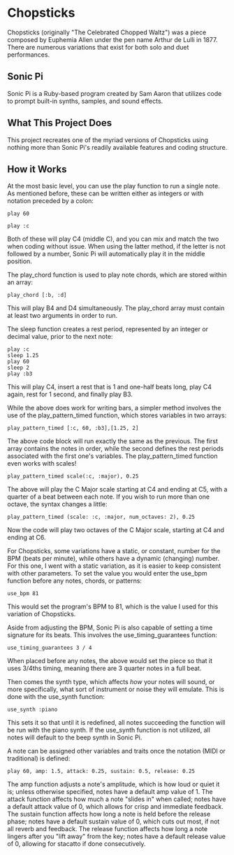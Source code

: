 # Chopsticks

Chopsticks (originally "The Celebrated Chopped Waltz") was a piece composed by Euphemia Allen under the pen name Arthur de Lulli in 1877. There are numerous variations that exist for both solo and duet performances.

## Sonic Pi

Sonic Pi is a Ruby-based program created by Sam Aaron that utilizes code to prompt built-in synths, samples, and sound effects.

## What This Project Does

This project recreates one of the myriad versions of Chopsticks using nothing more than Sonic Pi's readily available features and coding structure.

## How it Works

At the most basic level, you can use the play function to run a single note. As mentioned before, these can be written either as integers or with notation preceded by a colon:

```
play 60
```
```
play :c
```
Both of these will play C4 (middle C), and you can mix and match the two when coding without issue. When using the latter method, if the letter is not followed by a number, Sonic Pi will automatically play it in the middle position.

The play_chord function is used to play note chords, which are stored within an array:

```
play_chord [:b, :d]
```
This will play B4 and D4 simultaneously. The play_chord array must contain at least two arguments in order to run.

The sleep function creates a rest period, represented by an integer or decimal value, prior to the next note:

```
play :c
sleep 1.25
play 60
sleep 2
play :b3
```
This will play C4, insert a rest that is 1 and one-half beats long, play C4 again, rest for 1 second, and finally play B3.

While the above does work for writing bars, a simpler method involves the use of the play_pattern_timed function, which stores variables in two arrays:

```
play_pattern_timed [:c, 60, :b3],[1.25, 2]
```
The above code block will run exactly the same as the previous. The first array contains the notes in order, while the second defines the rest periods associated with the first one's variables. The play_pattern_timed function even works with scales!

```
play_pattern_timed scale(:c, :major), 0.25
```
The above will play the C Major scale starting at C4 and ending at C5, with a quarter of a beat between each note. If you wish to run more than one octave, the syntax changes a little:

```
play_pattern_timed (scale: :c, :major, num_octaves: 2), 0.25
```
Now the code will play two octaves of the C Major scale, starting at C4 and ending at C6.

For Chopsticks, some variations have a static, or constant, number for the BPM (beats per minute), while others have a dynamic (changing) number. For this one, I went with a static variation, as it is easier to keep consistent with other parameters. To set the value you would enter the use_bpm function before any notes, chords, or patterns:

```
use_bpm 81
```
This would set the program's BPM to 81, which is the value I used for this variation of Chopsticks.

Aside from adjusting the BPM, Sonic Pi is also capable of setting a time signature for its beats. This involves the use_timing_guarantees function:

```
use_timing_guarantees 3 / 4
```
When placed before any notes, the above would set the piece so that it uses 3/4ths timing, meaning there are 3 quarter notes in a full beat.

Then comes the synth type, which affects <em>how</em> your notes will sound, or more specifically, what sort of instrument or noise they will emulate. This is done with the use_synth function:

```
use_synth :piano
```
This sets it so that until it is redefined, all notes succeeding the function will be run with the piano synth. If the use_synth function is not utilized, all notes will default to the beep synth in Sonic Pi.

A note can be assigned other variables and traits once the notation (MIDI or traditional) is defined:

```
play 60, amp: 1.5, attack: 0.25, sustain: 0.5, release: 0.25
```
The amp function adjusts a note's amplitude, which is how loud or quiet it is; unless otherwise specified, notes have a default amp value of 1.
The attack function affects how much a note "slides in" when called; notes have a default attack value of 0, which allows for crisp and immediate feedback.
The sustain function affects how long a note is held before the release phase; notes have a default sustain value of 0, which cuts out most, if not all reverb and feedback.
The release function affects how long a note lingers after you "lift away" from the key; notes have a default release value of 0, allowing for stacatto if done consecutively.
